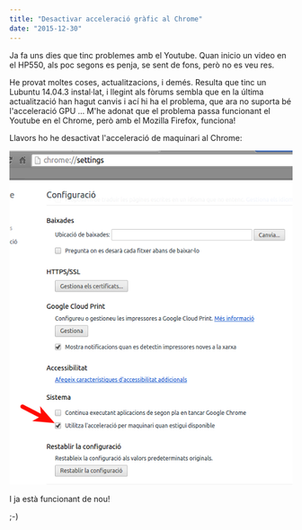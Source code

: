 ```yaml
---
title: "Desactivar acceleració gràfic al Chrome"
date: "2015-12-30"
---
```


Ja fa uns dies que tinc problemes amb el Youtube. Quan inicio un video en el HP550, als poc segons es penja, se sent de fons, però no es veu res.

He provat moltes coses, actualitzacions, i demés. Resulta que tinc un Lubuntu 14.04.3 instal·lat, i llegint als fòrums sembla que en la última actualització han hagut canvis i ací hi ha el problema, que ara no suporta bé l'acceleració GPU ... M'he adonat que el problema passa funcionant el Youtube en el Chrome, però amb el Mozilla Firefox, funciona!

Llavors ho he desactivat l'acceleració de maquinari al Chrome:

![Selecció_025](images/seleccic3b3_025.png)

I ja està funcionant de nou!

;-)
